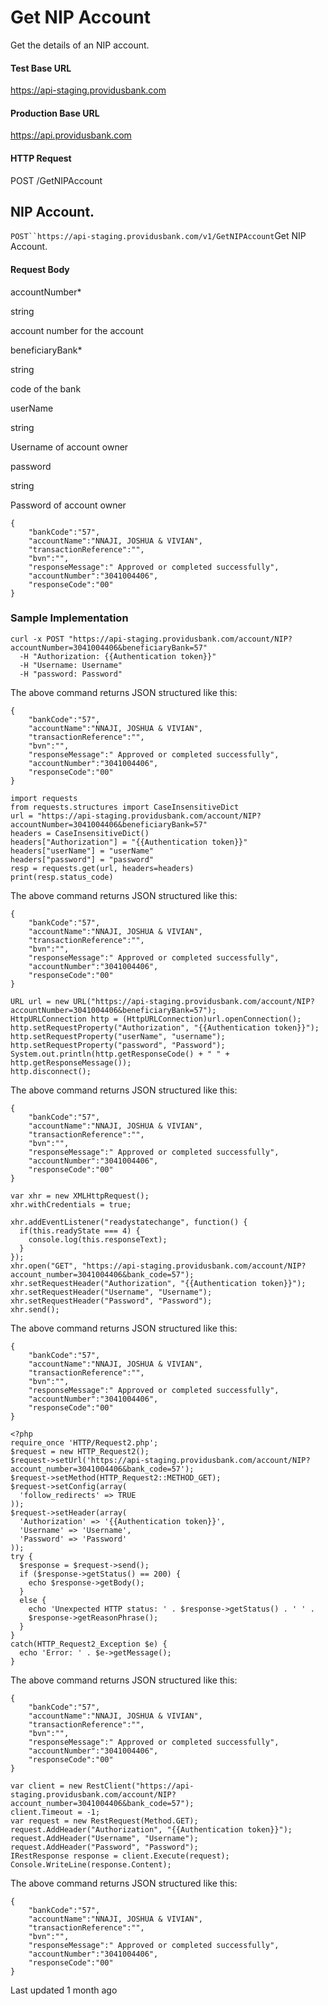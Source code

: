 # Get NIP Account

Get the details of an NIP account.

#### Test Base URL

https://api-staging.providusbank.com

#### Production Base URL

https://api.providusbank.com

#### HTTP Request

POST /GetNIPAccount

## NIP Account.

`POST``https://api-staging.providusbank.com/v1/GetNIPAccount`Get NIP Account.

#### Request Body

accountNumber*

string

account number for the account

beneficiaryBank*

string

code of the bank

userName

string

Username of account owner

password

string

Password of account owner

```
{
    "bankCode":"57",
    "accountName":"NNAJI, JOSHUA & VIVIAN",
    "transactionReference":"",
    "bvn":"",
    "responseMessage":" Approved or completed successfully",
    "accountNumber":"3041004406",
    "responseCode":"00"
}
```

### Sample Implementation

```
curl -x POST "https://api-staging.providusbank.com/account/NIP?accountNumber=3041004406&beneficiaryBank=57"
  -H "Authorization: {{Authentication token}}"
  -H "Username: Username"
  -H "password: Password"
```

The above command returns JSON structured like this:

```
{
    "bankCode":"57",
    "accountName":"NNAJI, JOSHUA & VIVIAN",
    "transactionReference":"",
    "bvn":"",
    "responseMessage":" Approved or completed successfully",
    "accountNumber":"3041004406",
    "responseCode":"00"
}
```

```
import requests
from requests.structures import CaseInsensitiveDict
url = "https://api-staging.providusbank.com/account/NIP?accountNumber=3041004406&beneficiaryBank=57"
headers = CaseInsensitiveDict()
headers["Authorization"] = "{{Authentication token}}"
headers["userName"] = "userName"
headers["password"] = "password"
resp = requests.get(url, headers=headers)
print(resp.status_code)
```

The above command returns JSON structured like this:

```
{
    "bankCode":"57",
    "accountName":"NNAJI, JOSHUA & VIVIAN",
    "transactionReference":"",
    "bvn":"",
    "responseMessage":" Approved or completed successfully",
    "accountNumber":"3041004406",
    "responseCode":"00"
}
```

```
URL url = new URL("https://api-staging.providusbank.com/account/NIP?accountNumber=3041004406&beneficiaryBank=57");
HttpURLConnection http = (HttpURLConnection)url.openConnection();
http.setRequestProperty("Authorization", "{{Authentication token}}");
http.setRequestProperty("userName", "username");
http.setRequestProperty("password", "Password");
System.out.println(http.getResponseCode() + " " + http.getResponseMessage());
http.disconnect();
```

The above command returns JSON structured like this:

```
{
    "bankCode":"57",
    "accountName":"NNAJI, JOSHUA & VIVIAN",
    "transactionReference":"",
    "bvn":"",
    "responseMessage":" Approved or completed successfully",
    "accountNumber":"3041004406",
    "responseCode":"00"
}
```

```
var xhr = new XMLHttpRequest();
xhr.withCredentials = true;

xhr.addEventListener("readystatechange", function() {
  if(this.readyState === 4) {
    console.log(this.responseText);
  }
});
xhr.open("GET", "https://api-staging.providusbank.com/account/NIP?account_number=3041004406&bank_code=57");
xhr.setRequestHeader("Authorization", "{{Authentication token}}");
xhr.setRequestHeader("Username", "Username");
xhr.setRequestHeader("Password", "Password");
xhr.send();
```

The above command returns JSON structured like this:

```
{
    "bankCode":"57",
    "accountName":"NNAJI, JOSHUA & VIVIAN",
    "transactionReference":"",
    "bvn":"",
    "responseMessage":" Approved or completed successfully",
    "accountNumber":"3041004406",
    "responseCode":"00"
}
```

```
<?php
require_once 'HTTP/Request2.php';
$request = new HTTP_Request2();
$request->setUrl('https://api-staging.providusbank.com/account/NIP?account_number=3041004406&bank_code=57');
$request->setMethod(HTTP_Request2::METHOD_GET);
$request->setConfig(array(
  'follow_redirects' => TRUE
));
$request->setHeader(array(
  'Authorization' => '{{Authentication token}}',
  'Username' => 'Username',
  'Password' => 'Password'
));
try {
  $response = $request->send();
  if ($response->getStatus() == 200) {
    echo $response->getBody();
  }
  else {
    echo 'Unexpected HTTP status: ' . $response->getStatus() . ' ' .
    $response->getReasonPhrase();
  }
}
catch(HTTP_Request2_Exception $e) {
  echo 'Error: ' . $e->getMessage();
}
```

The above command returns JSON structured like this:

```
{
    "bankCode":"57",
    "accountName":"NNAJI, JOSHUA & VIVIAN",
    "transactionReference":"",
    "bvn":"",
    "responseMessage":" Approved or completed successfully",
    "accountNumber":"3041004406",
    "responseCode":"00"
}
```

```
var client = new RestClient("https://api-staging.providusbank.com/account/NIP?account_number=3041004406&bank_code=57");
client.Timeout = -1;
var request = new RestRequest(Method.GET);
request.AddHeader("Authorization", "{{Authentication token}}");
request.AddHeader("Username", "Username");
request.AddHeader("Password", "Password");
IRestResponse response = client.Execute(request);
Console.WriteLine(response.Content);
```

The above command returns JSON structured like this:

```
{
    "bankCode":"57",
    "accountName":"NNAJI, JOSHUA & VIVIAN",
    "transactionReference":"",
    "bvn":"",
    "responseMessage":" Approved or completed successfully",
    "accountNumber":"3041004406",
    "responseCode":"00"
}
```

Last updated 1 month ago